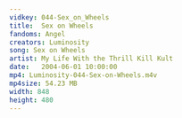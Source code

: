 ```yaml
---
vidkey: 044-Sex_on_Wheels
title:  Sex on Wheels
fandoms: Angel
creators: Luminosity
song: Sex on Wheels
artist: My Life With the Thrill Kill Kult
date:   2004-06-01 10:00:00
mp4: Luminosity-044-Sex-on-Wheels.m4v
mp4size: 54.23 MB
width: 848
height: 480
---
```



  